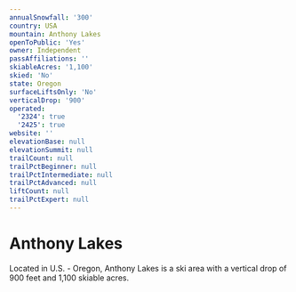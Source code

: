 ```yaml
---
annualSnowfall: '300'
country: USA
mountain: Anthony Lakes
openToPublic: 'Yes'
owner: Independent
passAffiliations: ''
skiableAcres: '1,100'
skied: 'No'
state: Oregon
surfaceLiftsOnly: 'No'
verticalDrop: '900'
operated:
  '2324': true
  '2425': true
website: ''
elevationBase: null
elevationSummit: null
trailCount: null
trailPctBeginner: null
trailPctIntermediate: null
trailPctAdvanced: null
liftCount: null
trailPctExpert: null
---
```



# Anthony Lakes

Located in U.S. - Oregon, Anthony Lakes is a ski area with a vertical drop of 900 feet and 1,100 skiable acres.
